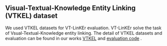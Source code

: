 ## Visual-Textual-Knowledge Entity Linking (VTKEL) dataset

We used VTKEL datasets for VT-LinKEr evaluation. VT-LinKEr solve the task of Vsual-Textual-Knowledge entity linking. The detail of VTKEL datasets and evaluation can be found in our works [VTKEL](https://github.com/shahidost/VTKEL) and [evaluation code](https://github.com/shahidost/Baseline4VTKEL/tree/master/evaluation) .
